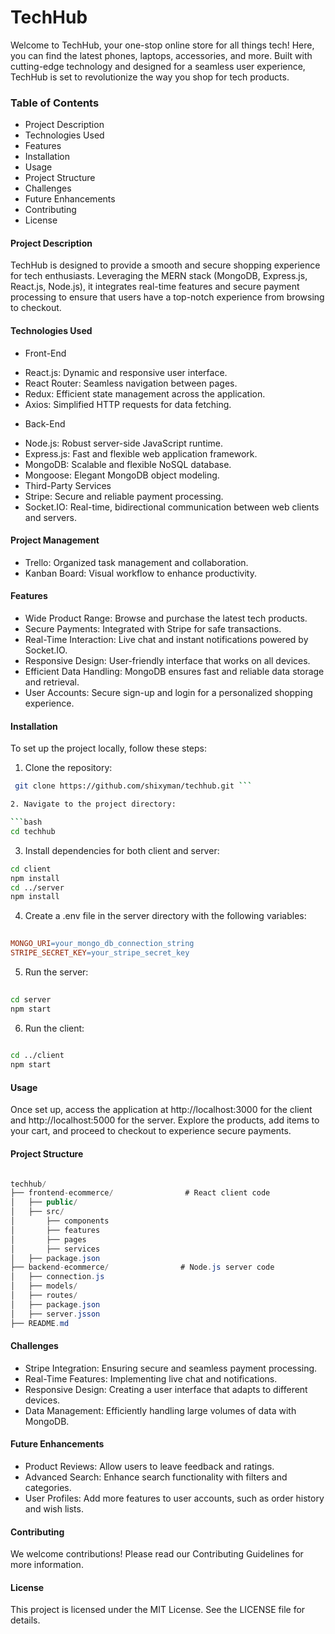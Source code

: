 # TechHub
Welcome to TechHub, your one-stop online store for all things tech! Here, you can find the latest phones, laptops, accessories, and more. Built with cutting-edge technology and designed for a seamless user experience, TechHub is set to revolutionize the way you shop for tech products.

### Table of Contents
* Project Description
* Technologies Used
* Features
* Installation
* Usage
* Project Structure
* Challenges
* Future Enhancements
* Contributing
* License
#### Project Description
TechHub is designed to provide a smooth and secure shopping experience for tech enthusiasts. Leveraging the MERN stack (MongoDB, Express.js, React.js, Node.js), it integrates real-time features and secure payment processing to ensure that users have a top-notch experience from browsing to checkout.

#### Technologies Used
- Front-End
* React.js: Dynamic and responsive user interface.
* React Router: Seamless navigation between pages.
* Redux: Efficient state management across the application.
* Axios: Simplified HTTP requests for data fetching.
- Back-End
* Node.js: Robust server-side JavaScript runtime.
* Express.js: Fast and flexible web application framework.
* MongoDB: Scalable and flexible NoSQL database.
* Mongoose: Elegant MongoDB object modeling.
* Third-Party Services
* Stripe: Secure and reliable payment processing.
* Socket.IO: Real-time, bidirectional communication between web clients and servers.
#### Project Management
* Trello: Organized task management and collaboration.
* Kanban Board: Visual workflow to enhance productivity.
#### Features
* Wide Product Range: Browse and purchase the latest tech products.
* Secure Payments: Integrated with Stripe for safe transactions.
* Real-Time Interaction: Live chat and instant notifications powered by Socket.IO.
* Responsive Design: User-friendly interface that works on all devices.
* Efficient Data Handling: MongoDB ensures fast and reliable data storage and retrieval.
* User Accounts: Secure sign-up and login for a personalized shopping experience.
#### Installation
To set up the project locally, follow these steps:

1. Clone the repository:
```bash
 git clone https://github.com/shixyman/techhub.git ```

2. Navigate to the project directory:

```bash
cd techhub
```
3. Install dependencies for both client and server:
```bash
cd client
npm install
cd ../server
npm install
```
4. Create a .env file in the server directory with the following variables:
```makefile
 
MONGO_URI=your_mongo_db_connection_string
STRIPE_SECRET_KEY=your_stripe_secret_key
```
5. Run the server:
```bash
 
cd server
npm start
```
6. Run the client:
```bash
 
cd ../client
npm start
```
#### Usage
Once set up, access the application at http://localhost:3000 for the client and http://localhost:5000 for the server. Explore the products, add items to your cart, and proceed to checkout to experience secure payments.

#### Project Structure
```csharp

techhub/
├── frontend-ecommerce/                # React client code
│   ├── public/
│   ├── src/
│       ├── components
│       ├── features    
│       ├── pages
│       ├── services
│   ├── package.json
├── backend-ecommerce/                # Node.js server code
│   ├── connection.js
│   ├── models/
│   ├── routes/
│   ├── package.json
│   ├── server.jsson
├── README.md
```
#### Challenges
* Stripe Integration: Ensuring secure and seamless payment processing.
* Real-Time Features: Implementing live chat and notifications.
* Responsive Design: Creating a user interface that adapts to different devices.
* Data Management: Efficiently handling large volumes of data with MongoDB.
#### Future Enhancements
* Product Reviews: Allow users to leave feedback and ratings.
* Advanced Search: Enhance search functionality with filters and categories.
* User Profiles: Add more features to user accounts, such as order history and wish lists.
#### Contributing
We welcome contributions! Please read our Contributing Guidelines for more information.

#### License
This project is licensed under the MIT License. See the LICENSE file for details.